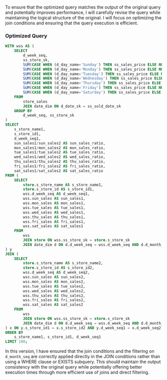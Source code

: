 To ensure that the optimized query matches the output of the original query and potentially improves performance, I will carefully revise the query while maintaining the logical structure of the original. I will focus on optimizing the join conditions and ensuring that the query execution is efficient.

### Optimized Query

```sql
WITH wss AS (
    SELECT 
        d_week_seq, 
        ss_store_sk, 
        SUM(CASE WHEN (d_day_name='Sunday') THEN ss_sales_price ELSE NULL END) AS sun_sales,
        SUM(CASE WHEN (d_day_name='Monday') THEN ss_sales_price ELSE NULL END) AS mon_sales,
        SUM(CASE WHEN (d_day_name='Tuesday') THEN ss_sales_price ELSE NULL END) AS tue_sales,
        SUM(CASE WHEN (d_day_name='Wednesday') THEN ss_sales_price ELSE NULL END) AS wed_sales,
        SUM(CASE WHEN (d_day_name='Thursday') THEN ss_sales_price ELSE NULL END) AS thu_sales,
        SUM(CASE WHEN (d_day_name='Friday') THEN ss_sales_price ELSE NULL END) AS fri_sales,
        SUM(CASE WHEN (d_day_name='Saturday') THEN ss_sales_price ELSE NULL END) AS sat_sales
    FROM 
        store_sales
        JOIN date_dim ON d_date_sk = ss_sold_date_sk
    GROUP BY 
        d_week_seq, ss_store_sk
)
SELECT 
    s_store_name1,
    s_store_id1,
    d_week_seq1,
    sun_sales1/sun_sales2 AS sun_sales_ratio,
    mon_sales1/mon_sales2 AS mon_sales_ratio,
    tue_sales1/tue_sales2 AS tue_sales_ratio,
    wed_sales1/wed_sales2 AS wed_sales_ratio,
    thu_sales1/thu_sales2 AS thu_sales_ratio,
    fri_sales1/fri_sales2 AS fri_sales_ratio,
    sat_sales1/sat_sales2 AS sat_sales_ratio
FROM (
    SELECT 
        store.s_store_name AS s_store_name1,
        store.s_store_id AS s_store_id1,
        wss.d_week_seq AS d_week_seq1,
        wss.sun_sales AS sun_sales1,
        wss.mon_sales AS mon_sales1,
        wss.tue_sales AS tue_sales1,
        wss.wed_sales AS wed_sales1,
        wss.thu_sales AS thu_sales1,
        wss.fri_sales AS fri_sales1,
        wss.sat_sales AS sat_sales1
    FROM 
        wss
        JOIN store ON wss.ss_store_sk = store.s_store_sk
        JOIN date_dim d ON d.d_week_seq = wss.d_week_seq AND d.d_month_seq BETWEEN 1195 AND 1195 + 11
) y
JOIN (
    SELECT 
        store.s_store_name AS s_store_name2,
        store.s_store_id AS s_store_id2,
        wss.d_week_seq AS d_week_seq2,
        wss.sun_sales AS sun_sales2,
        wss.mon_sales AS mon_sales2,
        wss.tue_sales AS tue_sales2,
        wss.wed_sales AS wed_sales2,
        wss.thu_sales AS thu_sales2,
        wss.fri_sales AS fri_sales2,
        wss.sat_sales AS sat_sales2
    FROM 
        wss
        JOIN store ON wss.ss_store_sk = store.s_store_sk
        JOIN date_dim d ON d.d_week_seq = wss.d_week_seq AND d.d_month_seq BETWEEN 1195 + 12 AND 1195 + 23
) x ON y.s_store_id1 = x.s_store_id2 AND y.d_week_seq1 = x.d_week_seq2 - 52
ORDER BY 
    s_store_name1, s_store_id1, d_week_seq1
LIMIT 100;
```

In this version, I have ensured that the join conditions and the filtering on `d_month_seq` are correctly applied directly in the JOIN conditions rather than using a WHERE clause or EXISTS subquery. This should maintain the output consistency with the original query while potentially offering better execution times through more efficient use of joins and direct filtering.